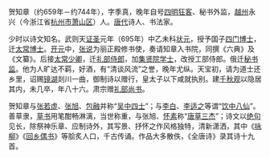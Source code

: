 贺知章（约659年－约744年），字季真，晚年自号[四明狂客](https://baike.baidu.com/item/%E5%9B%9B%E6%98%8E%E7%8B%82%E5%AE%A2/5319260?fromModule=lemma_inlink)、秘书外监，[越州](https://baike.baidu.com/item/%E8%B6%8A%E5%B7%9E/1769240?fromModule=lemma_inlink)永兴（今浙江省[杭州市](https://baike.baidu.com/item/%E6%9D%AD%E5%B7%9E%E5%B8%82/200167?fromModule=lemma_inlink)[萧山区](https://baike.baidu.com/item/%E8%90%A7%E5%B1%B1%E5%8C%BA/161296?fromModule=lemma_inlink)）人。[唐代](https://baike.baidu.com/item/%E5%94%90%E4%BB%A3/345315?fromModule=lemma_inlink)诗人、书法家。

少时以诗文知名。武则天[证圣](https://baike.baidu.com/item/%E8%AF%81%E5%9C%A3/50231273?fromModule=lemma_inlink)元年（695年）中乙未科[状元](https://baike.baidu.com/item/%E7%8A%B6%E5%85%83/2770889?fromModule=lemma_inlink)，授予国子[四门博士](https://baike.baidu.com/item/%E5%9B%9B%E9%97%A8%E5%8D%9A%E5%A3%AB/2348419?fromModule=lemma_inlink)，迁[太常博士](https://baike.baidu.com/item/%E5%A4%AA%E5%B8%B8%E5%8D%9A%E5%A3%AB/6150749?fromModule=lemma_inlink)。[开元](https://baike.baidu.com/item/%E5%BC%80%E5%85%83/31884?fromModule=lemma_inlink)中，[张说](https://baike.baidu.com/item/%E5%BC%A0%E8%AF%B4/66379?fromModule=lemma_inlink)为丽正殿修书使，奏请知章入书院，同撰《六典》及《文纂》。后接[太常少卿](https://baike.baidu.com/item/%E5%A4%AA%E5%B8%B8%E5%B0%91%E5%8D%BF/5276080?fromModule=lemma_inlink)，迁[礼部侍郎](https://baike.baidu.com/item/%E7%A4%BC%E9%83%A8%E4%BE%8D%E9%83%8E/6150950?fromModule=lemma_inlink)，加[集贤院学士](https://baike.baidu.com/item/%E9%9B%86%E8%B4%A4%E9%99%A2%E5%AD%A6%E5%A3%AB/22837640?fromModule=lemma_inlink)，改授工部侍郎。俄迁[秘书监](https://baike.baidu.com/item/%E7%A7%98%E4%B9%A6%E7%9B%91/7088758?fromModule=lemma_inlink)。他为人旷达不羁，好酒，有“清谈风流”之誉，晚年尤纵。天宝初，请为道士还乡里，诏赐[镜湖](https://baike.baidu.com/item/%E9%95%9C%E6%B9%96/81969?fromModule=lemma_inlink)剡川一曲，御制诗以赠行，皇太子以下咸就执别。建[千秋观](https://baike.baidu.com/item/%E5%8D%83%E7%A7%8B%E8%A7%82/10727365?fromModule=lemma_inlink)以隐居其内，未几卒，年八十六。肃宗赠[礼部尚书](https://baike.baidu.com/item/%E7%A4%BC%E9%83%A8%E5%B0%9A%E4%B9%A6/6150973?fromModule=lemma_inlink)。

贺知章与[张若虚](https://baike.baidu.com/item/%E5%BC%A0%E8%8B%A5%E8%99%9A/330234?fromModule=lemma_inlink)、[张旭](https://baike.baidu.com/item/%E5%BC%A0%E6%97%AD/2549?fromModule=lemma_inlink)、[包融](https://baike.baidu.com/item/%E5%8C%85%E8%9E%8D/2147043?fromModule=lemma_inlink)并称“[吴中四士](https://baike.baidu.com/item/%E5%90%B4%E4%B8%AD%E5%9B%9B%E5%A3%AB/3261802?fromModule=lemma_inlink)”；与[李白](https://baike.baidu.com/item/%E6%9D%8E%E7%99%BD/1043?fromModule=lemma_inlink)、[李适之](https://baike.baidu.com/item/%E6%9D%8E%E9%80%82%E4%B9%8B/3923171?fromModule=lemma_inlink)等谓“[饮中八仙](https://baike.baidu.com/item/%E9%A5%AE%E4%B8%AD%E5%85%AB%E4%BB%99/1633761?fromModule=lemma_inlink)”。善草隶，[草书](https://baike.baidu.com/item/%E8%8D%89%E4%B9%A6/473235?fromModule=lemma_inlink)用笔酣畅淋漓，当世称重，与张旭、[怀素](https://baike.baidu.com/item/%E6%80%80%E7%B4%A0/2091?fromModule=lemma_inlink)称“[唐草三杰](https://baike.baidu.com/item/%E5%94%90%E8%8D%89%E4%B8%89%E6%9D%B0/64234849?fromModule=lemma_inlink)”；诗文以[绝句](https://baike.baidu.com/item/%E7%BB%9D%E5%8F%A5/96019?fromModule=lemma_inlink)见长，除祭神乐章、应制诗外，其写景、抒怀之作风格独特，清新潇洒，其中《[咏柳](https://baike.baidu.com/item/%E5%92%8F%E6%9F%B3/172?fromModule=lemma_inlink)》《[回乡偶书](https://baike.baidu.com/item/%E5%9B%9E%E4%B9%A1%E5%81%B6%E4%B9%A6/2797811?fromModule=lemma_inlink)》等脍炙人口，千古传诵。作品大多散佚，《全唐诗》录其诗十九首。
